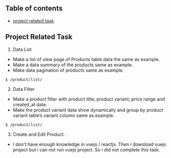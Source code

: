 ## Table of contents
* [project related task](#project-related-task)


## Project Related Task

1. Data List
* Make a list of view page of Products table data the same as example.
* Make a data summary of the products same as example.
* Make data pagination of products same as example.
```
$ /product/list/
```

2. Data Filter
* Make a product filter with product title, product variant, price range and created_at date.
* Make the product variant data show dynamically and group by product variant table’s variant column same as example.
```
$ /product/list/
```

3. Create and Edit Product.
* I don't have enough knowledge in vuejs / reactjs. Then i download vuejs project but i can not run vuejs project. So i did not complete this task. 